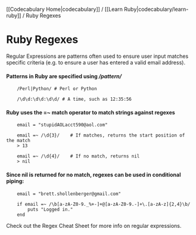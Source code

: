 [[Codecabulary Home|codecabulary]] / [[Learn Ruby|codecabulary/learn-ruby]] / Ruby Regexes

# Ruby Regexes

Regular Expressions are patterns often used to ensure user input matches specific criteria (e.g. to ensure a user has entered a valid email address). 

#### Patterns in Ruby are specified using _/pattern/_

		/Perl|Python/ # Perl or Python
		
		/\d\d:\d\d:\d\d/ # A time, such as 12:35:56

#### Ruby uses the =~ match operator to match strings against regexes

		email = "stupidAOLacct590@aol.com"
		
		email =~ /\d{3}/ 	# If matches, returns the start position of the match
		> 13
		
		email =~ /\d{4}/ 	# If no match, returns nil
		> nil
		
#### Since nil is returned for no match, regexes can be used in conditional piping:

		email = "brett.shollenberger@gmail.com"
		
		if email =~ /\b[a-zA-Z0-9._%+-]+@[a-zA-Z0-9.-]+\.[a-zA-z]{2,4}\b/ 
			puts "Logged in."
		end
		
Check out the Regex Cheat Sheet for more info on regular expressions. 

